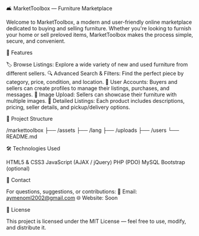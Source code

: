 🛋️ MarketToolbox — Furniture Marketplace

Welcome to MarketToolbox, a modern and user-friendly online marketplace dedicated to buying and selling furniture. Whether you're looking to furnish your home or sell preloved items, MarketToolbox makes the process simple, secure, and convenient.

📌 Features

🏷️ Browse Listings: Explore a wide variety of new and used furniture from different sellers.
🔍 Advanced Search & Filters: Find the perfect piece by category, price, condition, and location.
🛒 User Accounts: Buyers and sellers can create profiles to manage their listings, purchases, and messages.
📸 Image Upload: Sellers can showcase their furniture with multiple images.
📄 Detailed Listings: Each product includes descriptions, pricing, seller details, and pickup/delivery options.

📂 Project Structure

/markettoolbox
 ├── /assets
 ├── /lang
 ├── /uploads
 ├── /users
 └── README.md
 
🛠️ Technologies Used

HTML5 & CSS3
JavaScript (AJAX / jQuery)
PHP (PDO)
MySQL
Bootstrap (optional)

📧 Contact

For questions, suggestions, or contributions:
📮 Email: aymenoml2002@gmail.com
🌐 Website: Soon

📜 License

This project is licensed under the MIT License — feel free to use, modify, and distribute it.
